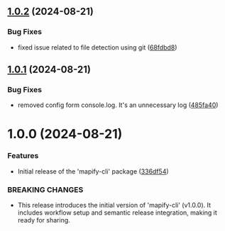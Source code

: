 ## [1.0.2](https://github.com/shiv-source/mapify-cli/compare/v1.0.1...v1.0.2) (2024-08-21)


### Bug Fixes

* fixed issue related to file detection using git ([68fdbd8](https://github.com/shiv-source/mapify-cli/commit/68fdbd8a66ce84a1beafcbdd6062e6124cf87729))

## [1.0.1](https://github.com/shiv-source/mapify-cli/compare/v1.0.0...v1.0.1) (2024-08-21)


### Bug Fixes

* removed config form console.log. It's an unnecessary log ([485fa40](https://github.com/shiv-source/mapify-cli/commit/485fa400d909452450e385d41f81c735492a8c6e))

# 1.0.0 (2024-08-21)


### Features

* Initial release of the 'mapify-cli' package ([336df54](https://github.com/shiv-source/mapify-cli/commit/336df5443bf55eac0802ecc23ff8f7ecc7b90495))


### BREAKING CHANGES

* This release introduces the initial version of 'mapify-cli' (v1.0.0). It includes workflow setup and semantic release integration, making it ready for sharing.
